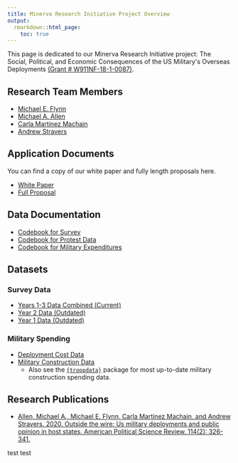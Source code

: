 ```yaml
---
title: Minerva Research Initiative Project Overview
output:
  rmarkdown::html_page:
    toc: true
---
```

  
This page is dedicated to our Minerva Research Initiative project: The Social, Political, and Economic Consequences of the US Military's Overseas Deployments [(Grant # W911NF-18-1-0087)](https://minerva.defense.gov/Research/Funded-Projects/Article/1792285/effects-of-us-overseas-military-presence/). 

## Research Team Members

- [Michael E. Flynn](https://m-flynn.com/)
- [Michael A. Allen](http://ma-allen.com/)
- [Carla Martinez Machain](https://sites.google.com/site/carlamartinezmachain/home)
- [Andrew Stravers](https://www.clementscenter.org/people/other-affiliates/national-security-fellows/item/2127-andy-stravers)

## Application Documents

You can find a copy of our white paper and fully length proposals here.

- [White Paper](/files/minerva-files/White-paper-finalpdf.pdf)
- [Full Proposal](/files/minerva-files/8c-fCOMBINED.pdf)


## Data Documentation 

- [Codebook for Survey](/files/minerva-files/codebook-survey.pdf)
- [Codebook for Protest Data](/files/minerva-files/codebook-protest.pdf)
- [Codebook for Military Expenditures](/files/minerva-files/codebook-expenditures.pdf)


## Datasets

### Survey Data

- [Years 1-3 Data Combined (Current)](/files/minerva-files/data-years-1-2-3-combined-20210223.csv)
- [Year 2 Data (Outdated)](/files/minerva-files/data-year-2-combined-20210223.csv)
- [Year 1 Data (Outdated)](/files/minerva-files/data-years-1-combined-20210223.csv)


### Military Spending

- [Deployment Cost Data](/files/minerva-files/spending-overseas-20191205.csv)
- [Military Construction Data](https://github.com/meflynn/troopdata/blob/master/data-raw/builddata.csv)
  - Also see the [`{troopdata}`](https://m-flynn.com/software/) package for most up-to-date military construction spending data.


## Research Publications

- [Allen, Michael A., Michael E. Flynn, Carla Martinez Machain, and Andrew Stravers. 2020. Outside the wire: Us military deployments and public opinion in host states. American Political Science Review. 114(2): 326-341.](https://doi.org/10.1017/S0003055419000868)

test test

